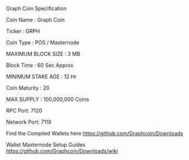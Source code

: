 Graph Coin Specification

Coin Name : Graph Coin

Ticker : GRPH

Coin Type :  POS / Masternode

MAXIMUM BLOCK SIZE : 3 MB

Block Time : 60 Sec Approx

MINIMUM STAKE AGE : 12 Hr

Coin Maturity : 20

MAX SUPPLY : 100,000,000 Coins

RPC Port: 7120

Network Port: 7119

Find the Compiled Wallets here https://github.com/Graphcoin/Downloads

Wallet Masternode Setup Guides https://github.com/Graphcoin/Downloads/wiki
